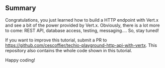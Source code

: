 ## Summary

Congratulations, you just learned how to build a HTTP endpoint with Vert.x and see a bit of the power provided by Vert.x. Obviously, there is a lot more to come: REST API, database access, testing, messaging.... So, stay tuned!

If you want to improve this tutorial, submit a PR to https://github.com/cescoffier/techio-playground-http-api-with-vertx. This repository also contains the whole code shown in this tutorial.

Happy coding!

